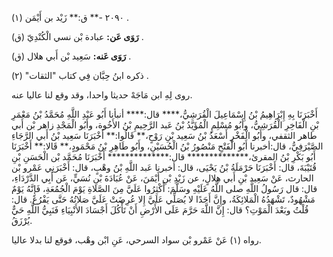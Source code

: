 ٢٠٩٠ -** ق:** زَيْد بن أَيْمَن (١) .

**رَوَى عَن:** عبادة بْن نسي الْكُنْدِيّ (ق) .

**رَوَى عَنه:** سَعِيد بْن أَبي هلال (ق) .

ذكره ابنُ حِبَّان فِي كتاب "الثقات" (٢) .

روى لِهِ ابن مَاجَهْ حديثا واحدا، وقد وقع لنا عاليا عنه.

أَخْبَرَنَا بِهِ إِبْرَاهِيمُ بْنُ إِسْمَاعِيلَ الْقُرَشِيُّ،**** قال:**** أنبأنا أَبُو عَبْدِ اللَّهِ مُحَمَّدُ بْنُ مَعْمَرِ بْنِ الْفَاخِرِ الْقُرَشِيُّ، وأَبُو مُسْلِمٍ الْمُؤَيَّدُ بْنُ عَبد الرَّحِيمِ بْنُ الأَخُوة، وأَبُو الْمَجْدِ زاهر بْن أَبي طاهر الثقفي، وأَبُو الْفَخْرِ أَسْعَدُ بْنُ سَعِيد بْنِ رَوْحٍ،** قَالُوا:** أَخْبَرَنَا سَعِيد بْنُ أَبي الرَّجَاءِ الصَّيْرَفِيُّ، قال:أخبرنا أَبُو الْفَتْحِ مَنْصُورُ بْنُ الْحُسَيْنِ، وأَبُو طَاهِرِ بْنُ مَحْمَودٍ،** قَالا:** أَخْبَرَنَا أَبُو بَكْرِ بْنُ المقرئ،************** قال:************** أَخْبَرَنَا مُحَمَّد بْن الْحَسَنِ بْنِ قُتَيْبَةَ، قال: أَخْبَرَنَا حَرْمَلَةُ بْنُ يَحْيَى، قال: أخبرنا عَبد اللَّهِ بْنُ وهْبٍ، قال: أَخْبَرَنِي عَمْرو بْن الحارث، عَنْ سَعِيد بْنِ أَبي هِلالٍ، عن زَيْدِ بْنِ أَيْمَنَ، عَنْ عُبَادَةَ بْنِ نُسَيٍّ، عَن أَبِي الدَّرْدَاءِ، قال: قال رَسُولُ اللَّهِ صلى اللَّهُ عَلَيْهِ وسَلَّمَ: أَكْثِرُوا عَلَيَّ مِنَ الصَّلاةِ يَوْمَ الْجُمُعَةِ، فَإِنَّهُ يَوْمٌ مَشْهُودٌ، تَشْهَدُهُ الْمَلائِكَةُ، وإِنَّ أَحَدًا لا يُصَلِّي عَلَيَّ إِلا عُرِضَتْ عَلَيَّ صَلاتُهُ حَتَّى يَفْرُغَ. قال: قُلْتُ وبَعْدَ الْمَوْتِ؟ قال: إِنَّ اللَّهَ حَرَّمَ عَلَى الأَرْضِ أَنْ تَأْكُلَ أَجْسَادَ الأَنْبِيَاءِ فَنَبِيُّ اللَّهِ حَيٌّ يُرْزَقُ.

رواه (١) عَنْ عَمْرو بْن سواد السرحي، عَنِ ابْن وهْب، فوقع لنا بدلا عاليا.